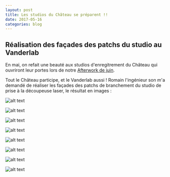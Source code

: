 ```yaml
---
layout: post
title: Les studios du Château se préparent !!
date: 2017-05-16
categories: blog
---
```


## Réalisation des façades des patchs du studio au Vanderlab

En mai, on refait une beauté aux studios d'enregitrement du Château qui ouvriront leur portes lors de notre [Afterwork de juin](https://www.facebook.com/events/1778522085537430/).

Tout le Château participe, et le Vanderlab aussi ! Romain l'ingénieur son m'a demandé de réaliser les façades des patchs de branchement du studio de prise à la découpeuse laser, le résultat en images :


[Facade1]: /images/facade/11.jpg "Un exemple de Markdown"
![alt text][Facade1]

[Facade2]: /images/facade/10.jpg "Un exemple de Markdown"
![alt text][Facade2]

[Facade3]: /images/facade/9.jpg "Un exemple de Markdown"
![alt text][Facade3]

[Facade4]: /images/facade/8.jpg "Un exemple de Markdown"
![alt text][Facade4]

[Facade5]: /images/facade/7.jpg "Un exemple de Markdown"
![alt text][Facade5]

[Facade6]: /images/facade/1.jpg "Un exemple de Markdown"
![alt text][Facade6]

[Facade7]: /images/facade/5.jpg "Un exemple de Markdown"
![alt text][Facade7]

[Facade8]: /images/facade/4.jpg "Un exemple de Markdown"
![alt text][Facade8]

